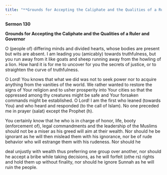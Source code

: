 ```yaml
---
title: "**Grounds for Accepting the Caliphate and the Qualities of a Ruler and Governor**" 
---
```

**Sermon 130**

**Grounds for Accepting the Caliphate and the Qualities of a Ruler and Governor**

O \(people of\) differing minds and divided hearts, whose bodies are present but wits are absent\. I am leading you \(amicably\) towards truthfulness, but you run away from it like goats and sheep running away from the howling of a lion\. How hard it is for me to uncover for you the secrets of justice, or to straighten the curve of truthfulness\.

O Lord\! You knows that what we did was not to seek power nor to acquire anything from the vanities of the world\. We rather wanted to restore the signs of Your religion and to usher prosperity into Your cities so that the oppressed among thy creatures might be safe and Your forsaken commands might be established\. O Lord\! I am the first who leaned \(towards You\) and who heard and responded \(to the call of Islam\)\. No one preceded me in prayer \(salat\) except the Prophet \(h\)\.

You certainly know that he who is in charge of honor, life, booty \(enforcement of\), legal commandments and the leadership of the Muslims should not be a miser as his greed will aim at their wealth\. Nor should he be ignorant as he will then mislead them with his ignorance, nor be of rude behavior who will estrange them with his rudeness\. Nor should he

<a id="page545"></a>deal unjustly with wealth thus preferring one group over another, nor should he accept a bribe while taking decisions, as he will forfeit \(othe rs\) rights and hold them up without finality, nor should he ignore Sunnah as he will ruin the people\.

